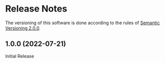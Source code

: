 # Release Notes #

The versioning of this software is done according to the rules of [Semantic Versioning 2.0.0](https://semver.org/).

## 1.0.0 (2022-07-21)

Initial Release